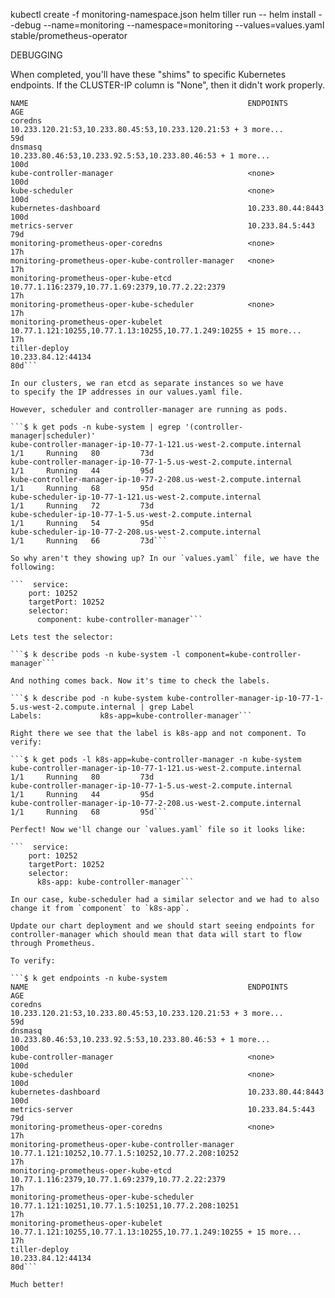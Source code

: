 kubectl create -f monitoring-namespace.json
helm tiller run -- helm install --debug --name=monitoring --namespace=monitoring --values=values.yaml stable/prometheus-operator

DEBUGGING

When completed, you'll have these "shims" to specific Kubernetes
endpoints. If the CLUSTER-IP column is "None", then it didn't work
properly.

```$ k get endpoints -n kube-system
NAME                                                 ENDPOINTS                                                           AGE
coredns                                              10.233.120.21:53,10.233.80.45:53,10.233.120.21:53 + 3 more...       59d
dnsmasq                                              10.233.80.46:53,10.233.92.5:53,10.233.80.46:53 + 1 more...          100d
kube-controller-manager                              <none>                                                              100d
kube-scheduler                                       <none>                                                              100d
kubernetes-dashboard                                 10.233.80.44:8443                                                   100d
metrics-server                                       10.233.84.5:443                                                     79d
monitoring-prometheus-oper-coredns                   <none>                                                              17h
monitoring-prometheus-oper-kube-controller-manager   <none>                                                              17h
monitoring-prometheus-oper-kube-etcd                 10.77.1.116:2379,10.77.1.69:2379,10.77.2.22:2379                    17h
monitoring-prometheus-oper-kube-scheduler            <none>                                                              17h
monitoring-prometheus-oper-kubelet                   10.77.1.121:10255,10.77.1.13:10255,10.77.1.249:10255 + 15 more...   17h
tiller-deploy                                        10.233.84.12:44134                                                  80d```

In our clusters, we ran etcd as separate instances so we have
to specify the IP addresses in our values.yaml file.

However, scheduler and controller-manager are running as pods.

```$ k get pods -n kube-system | egrep '(controller-manager|scheduler)'
kube-controller-manager-ip-10-77-1-121.us-west-2.compute.internal   1/1     Running   80         73d
kube-controller-manager-ip-10-77-1-5.us-west-2.compute.internal     1/1     Running   44         95d
kube-controller-manager-ip-10-77-2-208.us-west-2.compute.internal   1/1     Running   68         95d
kube-scheduler-ip-10-77-1-121.us-west-2.compute.internal            1/1     Running   72         73d
kube-scheduler-ip-10-77-1-5.us-west-2.compute.internal              1/1     Running   54         95d
kube-scheduler-ip-10-77-2-208.us-west-2.compute.internal            1/1     Running   66         73d```

So why aren't they showing up? In our `values.yaml` file, we have the
following:

```  service:
    port: 10252
    targetPort: 10252
    selector:
      component: kube-controller-manager```

Lets test the selector:

```$ k describe pods -n kube-system -l component=kube-controller-manager```

And nothing comes back. Now it's time to check the labels.

```$ k describe pod -n kube-system kube-controller-manager-ip-10-77-1-5.us-west-2.compute.internal | grep Label
Labels:             k8s-app=kube-controller-manager```

Right there we see that the label is k8s-app and not component. To
verify:

```$ k get pods -l k8s-app=kube-controller-manager -n kube-system
kube-controller-manager-ip-10-77-1-121.us-west-2.compute.internal   1/1     Running   80         73d
kube-controller-manager-ip-10-77-1-5.us-west-2.compute.internal     1/1     Running   44         95d
kube-controller-manager-ip-10-77-2-208.us-west-2.compute.internal   1/1     Running   68         95d```

Perfect! Now we'll change our `values.yaml` file so it looks like:

```  service:
    port: 10252
    targetPort: 10252
    selector:
      k8s-app: kube-controller-manager```

In our case, kube-scheduler had a similar selector and we had to also
change it from `component` to `k8s-app`.

Update our chart deployment and we should start seeing endpoints for
controller-manager which should mean that data will start to flow
through Prometheus.

To verify:

```$ k get endpoints -n kube-system
NAME                                                 ENDPOINTS                                                           AGE
coredns                                              10.233.120.21:53,10.233.80.45:53,10.233.120.21:53 + 3 more...       59d
dnsmasq                                              10.233.80.46:53,10.233.92.5:53,10.233.80.46:53 + 1 more...          100d
kube-controller-manager                              <none>                                                              100d
kube-scheduler                                       <none>                                                              100d
kubernetes-dashboard                                 10.233.80.44:8443                                                   100d
metrics-server                                       10.233.84.5:443                                                     79d
monitoring-prometheus-oper-coredns                   <none>                                                              17h
monitoring-prometheus-oper-kube-controller-manager   10.77.1.121:10252,10.77.1.5:10252,10.77.2.208:10252                 17h
monitoring-prometheus-oper-kube-etcd                 10.77.1.116:2379,10.77.1.69:2379,10.77.2.22:2379                    17h
monitoring-prometheus-oper-kube-scheduler            10.77.1.121:10251,10.77.1.5:10251,10.77.2.208:10251                 17h
monitoring-prometheus-oper-kubelet                   10.77.1.121:10255,10.77.1.13:10255,10.77.1.249:10255 + 15 more...   17h
tiller-deploy                                        10.233.84.12:44134                                                  80d```

Much better!

